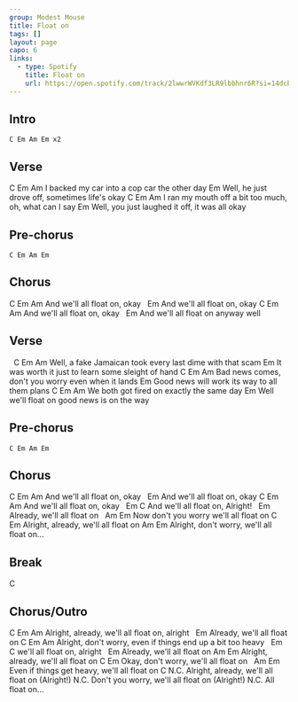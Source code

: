 ```yaml
---
group: Modest Mouse
title: Float on
tags: []
layout: page
capo: 6
links: 
  - type: Spotify
    title: Float on
    url: https://open.spotify.com/track/2lwwrWVKdf3LR9lbbhnr6R?si=14dcb21b82e64395
---
```


## Intro

```chordpro
C Em Am Em x2
```

## Verse
C                      Em                Am
I backed my car into a cop car the other day
Em
Well, he just drove off, sometimes life's okay
C                    Em                           Am
I ran my mouth off a bit too much, oh, what can I say
Em
Well, you just laughed it off, it was all okay

## Pre-chorus

```chordpro
C Em Am Em
```

## Chorus

C        Em             Am
And we'll all float on, okay
&nbsp;        Em
And we'll all float on, okay
C        Em             Am
And we'll all float on, okay
&nbsp;        Em
And we'll all float on anyway well

## Verse

&nbsp; C                           Em                        Am
Well, a fake Jamaican took every last dime with that scam
Em
It was worth it just to learn some sleight of hand
C                               Em             Am
Bad news comes, don't you worry even when it lands
Em
Good news will work its way to all them plans
C                    Em                 Am
We both got fired on exactly the same day
Em
Well we'll float on good news is on the way

## Pre-chorus

```chordpro
C Em Am Em
```

## Chorus

C        Em              Am
And we'll all float on, okay
&nbsp;        Em
And we'll all float on, okay
C        Em              Am
And we'll all float on, okay
&nbsp;          Em            C
And we'll all float on, Alright!
&nbsp;              Em
Already, we'll all float on
&nbsp;    Am                   Em
Now don't you worry we'll all float on
C                       Em
Alright, already, we'll all float on
 Am                         Em
Alright, don't worry, we'll all float on...

## Break

C

## Chorus/Outro

C                       Em              Am
Alright, already, we'll all float on, alright
&nbsp;              Em
Already, we'll all float on
C                          Em                 Am
Alright, don't worry, even if things end up a bit too heavy
&nbsp;     Em              C
we'll all float on, alright
&nbsp;              Em
Already, we'll all float on
Am                      Em
Alright, already, we'll all float on
C                        Em
Okay, don't worry, we'll all float on
&nbsp;    Am                         Em
Even if things get heavy, we'll all float on
C                      N.C.
Alright, already, we'll all float on (Alright!)
N.C.
Don't you worry, we'll all float on (Alright!)
N.C.
All float on...
